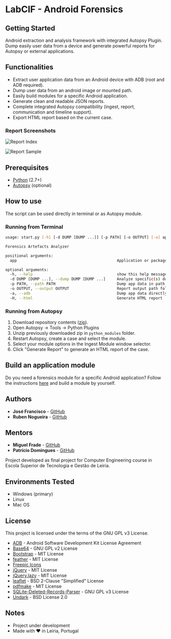# LabCIF - Android Forensics

## Getting Started

Android extraction and analysis framework with integrated Autopsy Plugin. Dump easily user data from a device and generate powerful reports for Autopsy or external applications.

## Functionalities

* Extract user application data from an Android device with ADB (root and ADB required).
* Dump user data from an android image or mounted path.
* Easily build modules for a specific Android application.
* Generate clean and readable JSON reports.
* Complete integrated Autopsy compatibility (ingest, report, communication and timeline support).
* Export HTML report based on the current case.

### Report Screenshots

![Report Index](https://i.imgur.com/T3v3uH4.png)

![Report Sample](https://i.imgur.com/uWpTKaF.png)

## Prerequisites

* [Python](https://www.python.org/downloads/) (2.7+)
* [Autopsy](https://www.sleuthkit.org/autopsy/) (optional)

## How to use

The script can be used directly in terminal or as Autopsy module.

### Running from Terminal

```bash
usage: start.py [-h] [-d DUMP [DUMP ...]] [-p PATH] [-o OUTPUT] [-a] app

Forensics Artefacts Analyzer

positional arguments:
  app                                            Application or package to be analyzed <tiktok> or <com.zhiliaoapp.musically>

optional arguments:
  -h, --help                                     show this help message and exit
  -d DUMP [DUMP ...], --dump DUMP [DUMP ...]     Analyze specific(s) dump(s) <20200307_215555 ...>
  -p PATH, --path PATH                           Dump app data in path (mount or folder structure)
  -o OUTPUT, --output OUTPUT                     Report output path folder
  -a, --adb                                      Dump app data directly from device with ADB
  -H, --html                                     Generate HTML report
```

### Running from Autopsy

1. Download repository contents ([zip](../../archive/master.zip)).
2. Open Autopsy -> Tools -> Python Plugins
3. Unzip previously downloaded zip in `python_modules` folder.
4. Restart Autopsy, create a case and select the module.
5. Select your module options in the Ingest Module window selector.
6. Click "Generate Report" to generate an HTML report of the case.

## Build an application module

Do you need a forensics module for a specific Android application? Follow the instructions [here](modules/README.md) and build a module by yourself.

## Authors

* **José Francisco** - [GitHub](https://github.com/98jfran)
* **Ruben Nogueira** - [GitHub](https://github.com/rubnogueira)

## Mentors

* **Miguel Frade** - [GitHub](https://github.com/mfrade)
* **Patrício Domingues** - [GitHub](https://github.com/PatricioDomingues)

Project developed as final project for Computer Engineering course in Escola Superior de Tecnologia e Gestão de Leiria.

## Environments Tested

* Windows (primary)
* Linux
* Mac OS

## License

This project is licensed under the terms of the GNU GPL v3 License.

* [ADB](https://developer.android.com/studio/releases/platform-tools) - Android Software Development Kit License Agreement
* [Base64](http://rtner.de/software/base64.html) - GNU GPL v2 License
* [Bootstrap](https://getbootstrap.com/) - MIT License
* [feather](https://github.com/feathericons/feather) - MIT License
* [Freepic Icons](https://www.flaticon.com/packs/user-interface-111)
* [jQuery](https://jquery.com/) - MIT License
* [jQuery.lazy](https://github.com/eisbehr-/jquery.lazy) - MIT License
* [leaflet](https://github.com/Leaflet/Leaflet) - BSD 2-Clause "Simplified" License
* [pdfmake](https://github.com/bpampuch/pdfmake) - MIT License
* [SQLite-Deleted-Records-Parser](https://github.com/mdegrazia/SQLite-Deleted-Records-Parser) - GNU GPL v3 License
* [Undark](https://github.com/witwall/undark) - BSD License 2.0

## Notes

* Project under development
* Made with ❤ in Leiria, Portugal
